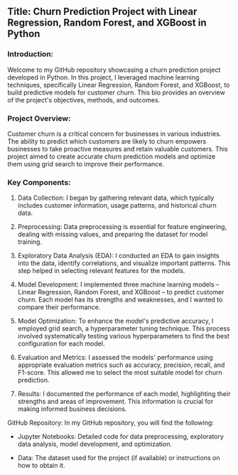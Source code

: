 ## Title: Churn Prediction Project with Linear Regression, Random Forest, and XGBoost in Python

### Introduction:
Welcome to my GitHub repository showcasing a churn prediction project developed in Python. In this project, I leveraged machine learning techniques, specifically Linear Regression, Random Forest, and XGBoost, to build predictive models for customer churn. This bio provides an overview of the project's objectives, methods, and outcomes.

### Project Overview:
Customer churn is a critical concern for businesses in various industries. The ability to predict which customers are likely to churn empowers businesses to take proactive measures and retain valuable customers. This project aimed to create accurate churn prediction models and optimize them using grid search to improve their performance.

### Key Components:

1. Data Collection: I began by gathering relevant data, which typically includes customer information, usage patterns, and historical churn data.

2. Preprocessing: Data preprocessing is essential for feature engineering, dealing with missing values, and preparing the dataset for model training.

3. Exploratory Data Analysis (EDA): I conducted an EDA to gain insights into the data, identify correlations, and visualize important patterns. This step helped in selecting relevant features for the models.

4. Model Development: I implemented three machine learning models – Linear Regression, Random Forest, and XGBoost – to predict customer churn. Each model has its strengths and weaknesses, and I wanted to compare their performance.

5. Model Optimization: To enhance the model's predictive accuracy, I employed grid search, a hyperparameter tuning technique. This process involved systematically testing various hyperparameters to find the best configuration for each model.

6. Evaluation and Metrics: I assessed the models' performance using appropriate evaluation metrics such as accuracy, precision, recall, and F1-score. This allowed me to select the most suitable model for churn prediction.

7. Results: I documented the performance of each model, highlighting their strengths and areas of improvement. This information is crucial for making informed business decisions.

GitHub Repository:
In my GitHub repository, you will find the following:

- Jupyter Notebooks: Detailed code for data preprocessing, exploratory data analysis, model development, and optimization.

- Data: The dataset used for the project (if available) or instructions on how to obtain it.
